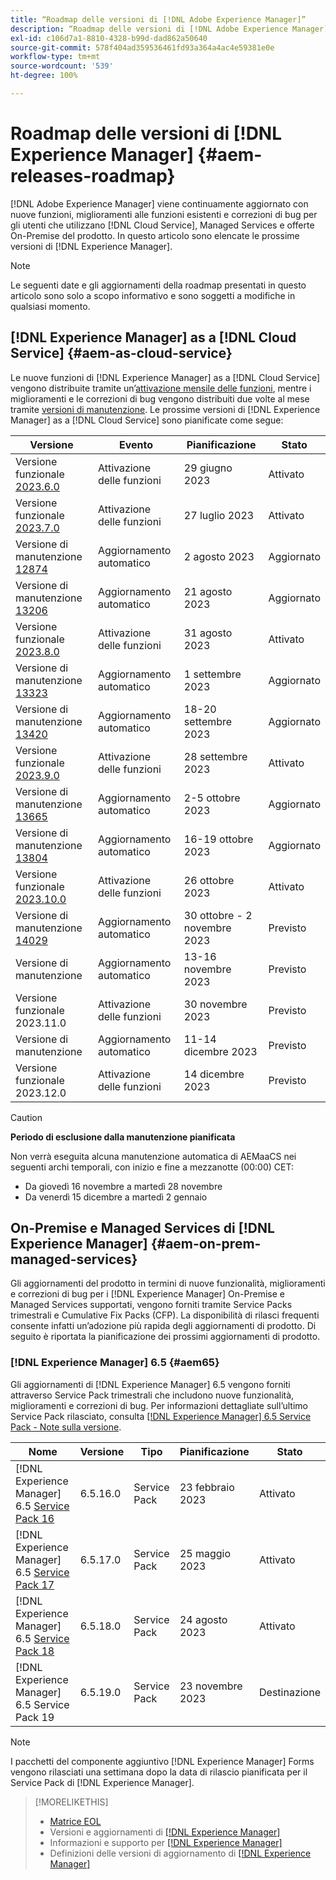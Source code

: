 ```yaml
---
title: “Roadmap delle versioni di [!DNL Adobe Experience Manager]”
description: “Roadmap delle versioni di [!DNL Adobe Experience Manager]”
exl-id: c106d7a1-8810-4328-b99d-dad862a50640
source-git-commit: 578f404ad359536461fd93a364a4ac4e59381e0e
workflow-type: tm+mt
source-wordcount: '539'
ht-degree: 100%

---
```


# Roadmap delle versioni di [!DNL Experience Manager] {#aem-releases-roadmap}

[!DNL Adobe Experience Manager] viene continuamente aggiornato con nuove funzioni, miglioramenti alle funzioni esistenti e correzioni di bug per gli utenti che utilizzano [!DNL Cloud Service], Managed Services e offerte On-Premise del prodotto. In questo articolo sono elencate le prossime versioni di [!DNL Experience Manager].

>[!NOTE]
>
>Le seguenti date e gli aggiornamenti della roadmap presentati in questo articolo sono solo a scopo informativo e sono soggetti a modifiche in qualsiasi momento.

## [!DNL Experience Manager] as a [!DNL Cloud Service] {#aem-as-cloud-service}

Le nuove funzioni di [!DNL Experience Manager] as a [!DNL Cloud Service] vengono distribuite tramite un’[attivazione mensile delle funzioni](https://experienceleague.adobe.com/docs/experience-manager-cloud-service/content/release-notes/release-notes/release-notes-current.html?lang=it), mentre i miglioramenti e le correzioni di bug vengono distribuiti due volte al mese tramite [versioni di manutenzione](https://experienceleague.adobe.com/docs/experience-manager-cloud-service/content/release-notes/maintenance/latest.html?lang=it).
Le prossime versioni di [!DNL Experience Manager] as a [!DNL Cloud Service] sono pianificate come segue:

| Versione | Evento | Pianificazione | Stato |
|---|---|---|---|
| Versione funzionale [2023.6.0](https://experienceleague.adobe.com/docs/experience-manager-cloud-service/content/release-notes/release-notes/2023/release-notes-2023-6-0.html?lang=it) | Attivazione delle funzioni | 29 giugno 2023 | Attivato |
| Versione funzionale [2023.7.0](https://experienceleague.adobe.com/docs/experience-manager-cloud-service/content/release-notes/release-notes/2023/release-notes-2023-7-0.html?lang=it) | Attivazione delle funzioni | 27 luglio 2023 | Attivato |
| Versione di manutenzione [12874](https://experienceleague.adobe.com/docs/experience-manager-cloud-service/content/release-notes/maintenance/2023/2023.8.0.html?lang=it#release-12874) | Aggiornamento automatico | 2 agosto 2023 | Aggiornato |
| Versione di manutenzione [13206](https://experienceleague.adobe.com/docs/experience-manager-cloud-service/content/release-notes/maintenance/2023/2023.8.0.html?lang=it#release-13206) | Aggiornamento automatico | 21 agosto 2023 | Aggiornato |
| Versione funzionale [2023.8.0](https://experienceleague.adobe.com/docs/experience-manager-cloud-service/content/release-notes/release-notes/2023/release-notes-2023-8-0.html?lang=it) | Attivazione delle funzioni | 31 agosto 2023 | Attivato |
| Versione di manutenzione [13323](https://experienceleague.adobe.com/docs/experience-manager-cloud-service/content/release-notes/maintenance/2023/2023.9.0.html?lang=it#release-13323) | Aggiornamento automatico | 1 settembre 2023 | Aggiornato |
| Versione di manutenzione [13420](https://experienceleague.adobe.com/docs/experience-manager-cloud-service/content/release-notes/maintenance/2023/2023.9.0.html?lang=it#release-13420) | Aggiornamento automatico | 18-20 settembre 2023 | Aggiornato |
| Versione funzionale [2023.9.0](https://experienceleague.adobe.com/docs/experience-manager-cloud-service/content/release-notes/release-notes/2023/release-notes-2023-9-0.html?lang=it) | Attivazione delle funzioni | 28 settembre 2023 | Attivato |
| Versione di manutenzione [13665](https://experienceleague.adobe.com/docs/experience-manager-cloud-service/content/release-notes/maintenance/2023/2023.10.0.html?lang=it#release-13665) | Aggiornamento automatico | 2-5 ottobre 2023 | Aggiornato |
| Versione di manutenzione [13804](https://experienceleague.adobe.com/docs/experience-manager-cloud-service/content/release-notes/maintenance/2023/2023.10.0.html?lang=it#release-13804) | Aggiornamento automatico | 16-19 ottobre 2023 | Aggiornato |
| Versione funzionale [2023.10.0](https://experienceleague.adobe.com/docs/experience-manager-cloud-service/content/release-notes/release-notes/release-notes-current.html?lang=it) | Attivazione delle funzioni | 26 ottobre 2023 | Attivato |
| Versione di manutenzione [14029](https://experienceleague.adobe.com/docs/experience-manager-cloud-service/content/release-notes/maintenance/latest.html?lang=it) | Aggiornamento automatico | 30 ottobre - 2 novembre 2023 | Previsto |
| Versione di manutenzione | Aggiornamento automatico | 13-16 novembre 2023 | Previsto |
| Versione funzionale 2023.11.0 | Attivazione delle funzioni | 30 novembre 2023 | Previsto |
| Versione di manutenzione | Aggiornamento automatico | 11-14 dicembre 2023 | Previsto |
| Versione funzionale 2023.12.0 | Attivazione delle funzioni | 14 dicembre 2023 | Previsto |

>[!CAUTION]
>
>**Periodo di esclusione dalla manutenzione pianificata**
>
> Non verrà eseguita alcuna manutenzione automatica di AEMaaCS nei seguenti archi temporali, con inizio e fine a mezzanotte (00:00) CET:
>
>* Da giovedì 16 novembre a martedì 28 novembre
>* Da venerdì 15 dicembre a martedì 2 gennaio

## On-Premise e Managed Services di [!DNL Experience Manager] {#aem-on-prem-managed-services}

Gli aggiornamenti del prodotto in termini di nuove funzionalità, miglioramenti e correzioni di bug per i [!DNL Experience Manager] On-Premise e Managed Services supportati, vengono forniti tramite Service Packs trimestrali e Cumulative Fix Packs (CFP). La disponibilità di rilasci frequenti consente infatti un’adozione più rapida degli aggiornamenti di prodotto. Di seguito è riportata la pianificazione dei prossimi aggiornamenti di prodotto.

### [!DNL Experience Manager] 6.5 {#aem65}

Gli aggiornamenti di [!DNL Experience Manager] 6.5 vengono forniti attraverso Service Pack trimestrali che includono nuove funzionalità, miglioramenti e correzioni di bug. Per informazioni dettagliate sull’ultimo Service Pack rilasciato, consulta [[!DNL Experience Manager] 6.5 Service Pack - Note sulla versione](https://experienceleague.adobe.com/docs/experience-manager-65/release-notes/release-notes.html?lang=it).

| Nome | Versione | Tipo | Pianificazione | Stato |
|---|---|---|---|---|
| [!DNL Experience Manager] 6.5 [Service Pack 16](https://experienceleague.adobe.com/docs/experience-manager-65/release-notes/service-pack/6.5.16.html?lang=it) | 6.5.16.0 | Service Pack | 23 febbraio 2023 | Attivato |
| [!DNL Experience Manager] 6.5 [Service Pack 17](https://experienceleague.adobe.com/docs/experience-manager-65/release-notes/service-pack/6.5.17.html?lang=it) | 6.5.17.0 | Service Pack | 25 maggio 2023 | Attivato |
| [!DNL Experience Manager] 6.5 [Service Pack 18](https://experienceleague.adobe.com/docs/experience-manager-65/release-notes/release-notes.html?lang=it) | 6.5.18.0 | Service Pack | 24 agosto 2023 | Attivato |
| [!DNL Experience Manager] 6.5 Service Pack 19 | 6.5.19.0 | Service Pack | 23 novembre 2023 | Destinazione |

>[!NOTE]
>
>I pacchetti del componente aggiuntivo [!DNL Experience Manager] Forms vengono rilasciati una settimana dopo la data di rilascio pianificata per il Service Pack di [!DNL Experience Manager].

>[!MORELIKETHIS]
>
>* [Matrice EOL](https://helpx.adobe.com/it/support/programs/eol-matrix.html)
>* Versioni e aggiornamenti di [[!DNL Experience Manager] ](https://experienceleague.adobe.com/docs/experience-manager-release-information/aem-release-updates/aem-releases-updates.html?lang=it)
>* Informazioni e supporto per [[!DNL Experience Manager] ](https://experienceleague.adobe.com/docs/experience-manager-cloud-service.html?lang=it)
>* Definizioni delle versioni di aggiornamento di [[!DNL Experience Manager] ](/help/using/update-release-vehicle-definitions.md)

